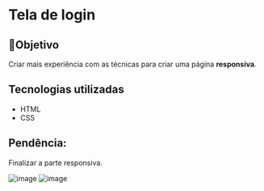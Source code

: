 <h1>Tela de login </h1>

<h2>🎯Objetivo</h2>

Criar mais experiência com as técnicas para criar uma página <strong>responsiva</strong>. 


<h2>Tecnologias utilizadas</h2>

<ul>
<li> HTML</li>
<li> CSS</li>
</ul>

<h2> Pendência:</h2>

Finalizar a parte responsiva.





![image](https://user-images.githubusercontent.com/43080774/193376970-8fe28995-4bc2-4155-b5f6-857e65d2e18b.png)
![image](https://user-images.githubusercontent.com/43080774/193376938-785cc17d-a1ff-43c3-aee9-a5781f21f636.png)
